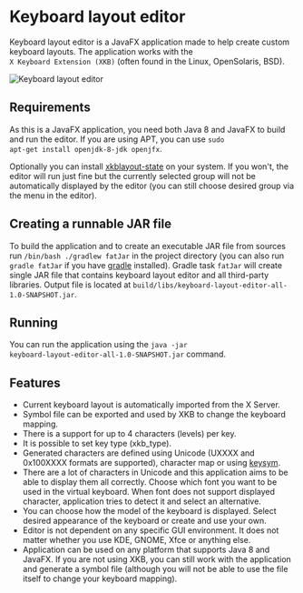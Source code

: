 # Keyboard layout editor
Keyboard layout editor is a JavaFX application made to help create custom keyboard layouts. 
The application works with the <code>X&nbsp;Keyboard&nbsp;Extension&nbsp;(XKB)</code> (often found in the Linux, OpenSolaris, BSD). 

![Keyboard layout editor](https://raw.githubusercontent.com/vgresak/keyboard-layout-editor/master/editor.png)

## Requirements
As this is a JavaFX application, you need both Java 8 and JavaFX to build and run the editor. If you are using APT, you can use <code>sudo apt-get install openjdk-8-jdk openjfx</code>.

Optionally you can install [xkblayout-state](https://github.com/nonpop/xkblayout-state) on your system. If you won't, the editor will run just fine but the currently selected group will not be automatically displayed by the editor (you can still choose desired group via the menu in the editor).

## Creating a runnable JAR file
To build the application and to create an executable JAR file from sources run <code>/bin/bash ./gradlew fatJar</code> in the project directory (you can also run <code>gradle fatJar</code> if you have [gradle](https://gradle.org/) installed).
Gradle task <code>fatJar</code> will create single JAR file that contains keyboard layout editor and all third-party libraries.
Output file is located at <code>build/libs/keyboard-layout-editor-all-1.0-SNAPSHOT.jar</code>.

## Running
You can run the application using the <code>java -jar keyboard-layout-editor-all-1.0-SNAPSHOT.jar</code> command.

## Features
* Current keyboard layout is automatically imported from the X Server.
* Symbol file can be exported and used by XKB to change the keyboard mapping.
* There is a support for up to 4 characters (levels) per key.
* It is possible to set key type (xkb_type).
* Generated characters are defined using Unicode (UXXXX and 0x100XXXX formats are supported), character map or using [keysym](https://www.cl.cam.ac.uk/~mgk25/ucs/keysymdef.h).
* There are a lot of characters in Unicode and this application aims to be able to display them all correctly. Choose which font you want to be used in the virtual keyboard. When font does not support displayed character, application tries to detect it and select an alternative.
* You can choose how the model of the keyboard is displayed. Select desired appearance of the keyboard or create and use your own.
* Editor is not dependent on any specific GUI environment. It does not matter whether you use KDE, GNOME, Xfce or anything else.
* Application can be used on any platform that supports Java 8 and JavaFX. If you are not using XKB, you can still work with the application and generate a symbol file (although you will not be able to use the file itself to change your keyboard mapping).
